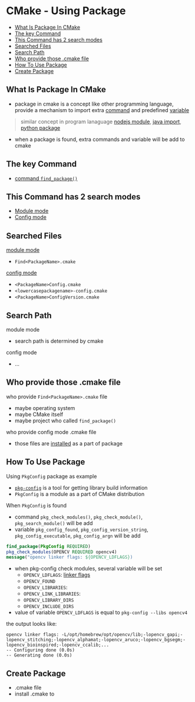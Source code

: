 # CMake - Using Package

* [What Is Package In CMake](#what-is-package-in-cmake)
* [The key Command](#the-key-command)
* [This Command has 2 search modes](#this-command-has-2-search-modes)
* [Searched Files](#searched-files)
* [Search Path](#search-path)
* [Who provide those .cmake file](#who-provide-those-.cmake-file)
* [How To Use Package](#how-to-use-package)
* [Create Package](#create-package)

## What Is Package In CMake

- package in cmake is a concept like other programming language, provide a mechanism to import extra [command](cmake-glossary.md#command) and predefined [variable](cmake-glossary.md#variable)

> similar concept in program lanaguage [nodejs module](nodejs-module-system.md), [java import](), [python package](python-import.md)

- when a package is found, extra commands and variable will be add to cmake

## The key Command

- [command `find_package()`](cmake-command-find-package)

## This Command has 2 search modes

- [Module mode](cmake-command-find-package.md#module-mode)
- [Config mode](cmake-command-find-package.md#config-mode)

## Searched Files

[module mode](cmake-command-find-package.md#module-mode)

- `Find<PackageName>.cmake`

[config mode](cmake-command-find-package.md#config-mode)

- `<PackageName>Config.cmake`
- `<lowercasepackagename>-config.cmake`
- `<PackageName>ConfigVersion.cmake`

## Search Path

module mode

- search path is determined by cmake

config mode

- ...

## Who provide those .cmake file

who provide `Find<PackageName>.cmake` file

- maybe operating system
- maybe CMake itself
- maybe project who called `find_package()`

who provide config mode .cmake file

- those files are [installed](c-library-file.md#install-a-shared-library-on-system) as a part of package

## How To Use Package

Using `PkgConfig` package as example

- [`pkg-config`](linux-pkg-config.md) is a tool for getting library build information
- `PkgConfig` is a module as a part of CMake distribution

When `PkgConfig` is found

- command `pkg_check_modules()`, `pkg_check_module()`, `pkg_search_module()` will be add
- variable `pkg_config_found`, `pkg_config_version_string`, `pkg_config_executable`, `pkg_config_argn` will be add

```cmake
find_package(PkgConfig REQUIRED)
pkg_check_modules(OPENCV REQUIRED opencv4)
message("opencv linker flags: ${OPENCV_LDFLAGS})
```

- when pkg-config check modules, several variable will be set
  - `OPENCV_LDFLAGS`: [linker flags](gcc-options.md#-lfoo,--l-libfoo.a)
  - `OPENCV_FOUND`
  - `OPENCV_LIBRARIES`: 
  - `OPENCV_LINK_LIBRARIES`:
  - `OPENCV_LIBRARY_DIRS`
  - `OPENCV_INCLUDE_DIRS`
- value of variable `OPENCV_LDFLAGS` is equal to `pkg-config --libs opencv4`


the output looks like:

```
opencv linker flags: -L/opt/homebrew/opt/opencv/lib;-lopencv_gapi;-lopencv_stitching;-lopencv_alphamat;-lopencv_aruco;-lopencv_bgsegm;-lopencv_bioinspired;-lopencv_ccalib;...
-- Configuring done (0.0s)
-- Generating done (0.0s)
```

## Create Package

- .cmake file
- install .cmake to 
